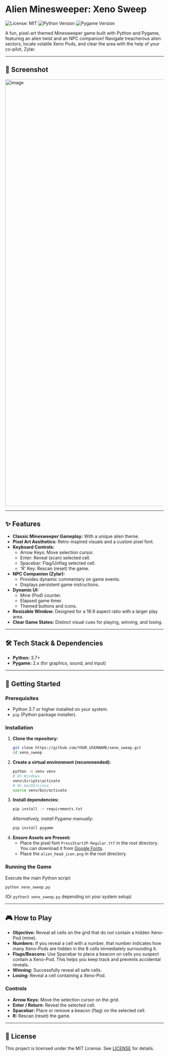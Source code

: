 # Alien Minesweeper: Xeno Sweep

![License: MIT](https://img.shields.io/badge/License-MIT-yellow.svg)
![Python Version](https://img.shields.io/badge/python-3.7%2B-blue.svg)
![Pygame Version](https://img.shields.io/badge/pygame-2.x-green.svg)

A fun, pixel-art themed Minesweeper game built with Python and Pygame, featuring an alien twist and an NPC companion! Navigate treacherous alien sectors, locate volatile Xeno Pods, and clear the area with the help of your co-pilot, Zylar.

---

## 🚀 Screenshot

<img width="1353" alt="image" src="https://github.com/user-attachments/assets/f64aae78-65fd-4429-b517-511b94cb4736" />


---

## ✨ Features

- **Classic Minesweeper Gameplay:** With a unique alien theme.
- **Pixel Art Aesthetics:** Retro-inspired visuals and a custom pixel font.
- **Keyboard Controls:**
  - Arrow Keys: Move selection cursor.
  - Enter: Reveal (scan) selected cell.
  - Spacebar: Flag/Unflag selected cell.
  - 'R' Key: Rescan (reset) the game.
- **NPC Companion (Zylar):**
  - Provides dynamic commentary on game events.
  - Displays persistent game instructions.
- **Dynamic UI:**
  - Mine (Pod) counter.
  - Elapsed game timer.
  - Themed buttons and icons.
- **Resizable Window:** Designed for a 16:9 aspect ratio with a larger play area.
- **Clear Game States:** Distinct visual cues for playing, winning, and losing.

---

## 🛠️ Tech Stack & Dependencies

- **Python:** 3.7+
- **Pygame:** 2.x (for graphics, sound, and input)

---

## 🏁 Getting Started

### Prerequisites

- Python 3.7 or higher installed on your system.
- `pip` (Python package installer).

### Installation

1. **Clone the repository:**
   ```bash
   git clone https://github.com/YOUR_USERNAME/xeno_sweep.git
   cd xeno_sweep
   ```
2. **Create a virtual environment (recommended):**
   ```bash
   python -m venv venv
   # On Windows
   venv\Scripts\activate
   # On macOS/Linux
   source venv/bin/activate
   ```
3. **Install dependencies:**
   ```bash
   pip install -r requirements.txt
   ```
   *Alternatively, install Pygame manually:*
   ```bash
   pip install pygame
   ```
4. **Ensure Assets are Present:**
   - Place the pixel font `PressStart2P-Regular.ttf` in the root directory. You can download it from [Google Fonts](https://fonts.google.com/specimen/Press+Start+2P).
   - Place the `alien_head_icon.png` in the root directory.

### Running the Game

Execute the main Python script:
```bash
python xeno_sweep.py
```
(Or `python3 xeno_sweep.py` depending on your system setup)

---

## 🎮 How to Play

- **Objective:** Reveal all cells on the grid that do *not* contain a hidden Xeno-Pod (mine).
- **Numbers:** If you reveal a cell with a number, that number indicates how many Xeno-Pods are hidden in the 8 cells immediately surrounding it.
- **Flags/Beacons:** Use Spacebar to place a beacon on cells you suspect contain a Xeno-Pod. This helps you keep track and prevents accidental reveals.
- **Winning:** Successfully reveal all safe cells.
- **Losing:** Reveal a cell containing a Xeno-Pod.

### Controls

- **Arrow Keys:** Move the selection cursor on the grid.
- **Enter / Return:** Reveal the selected cell.
- **Spacebar:** Place or remove a beacon (flag) on the selected cell.
- **R:** Rescan (reset) the game.

---

## 📄 License

This project is licensed under the MIT License. See [LICENSE](LICENSE) for details. 
